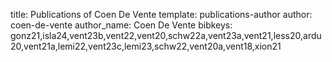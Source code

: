 title: Publications of Coen De Vente
template: publications-author
author: coen-de-vente
author_name: Coen De Vente
bibkeys: gonz21,isla24,vent23b,vent22,vent20,schw22a,vent23a,vent21,less20,ardu20,vent21a,lemi22,vent23c,lemi23,schw22,vent20a,vent18,xion21